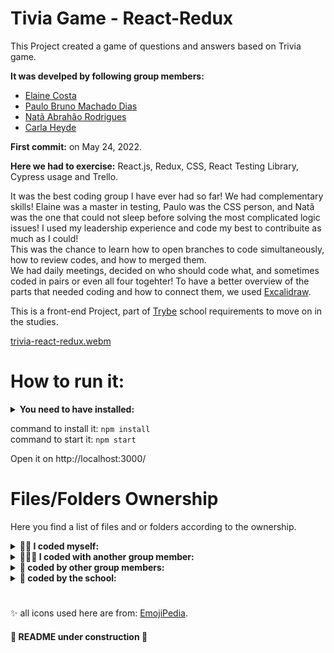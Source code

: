 # Tivia Game - React-Redux 

This Project created a game of questions and answers based on Trivia game.

<strong> It was develped by following group members:</strong>  
- [Elaine Costa](https://github.com/ElaineCostadev)
- [Paulo Bruno Machado Dias](https://github.com/devpbdias)
- [Natã Abrahão Rodrigues](https://github.com/naaharo)
- [Carla Heyde](https://github.com/cjheyde)

<strong>First commit:</strong> on May 24, 2022.

<strong>Here we had to exercise:</strong> React.js, Redux, CSS, React Testing Library, Cypress usage and Trello.

It was the best coding group I have ever had so far! We had complementary skills! Elaine was a master in testing, Paulo was the CSS person, and Natã was the one that could not sleep before solving the most complicated logic issues! I used my leadership experience and code my best to contribuite as much as I could! </br>
This was the chance to learn how to open branches to code simultaneously, how to review codes, and how to merged them. </br>
We had daily meetings, decided on who should code what, and sometimes coded in pairs or even all four togehter!
To have a better overview of the parts that needed coding and how to connect them, we used [Excalidraw](https://excalidraw.com/).

This is a front-end Project, part of [Trybe](https://www.betrybe.com/) school requirements to move on in the studies.

[trivia-react-redux.webm](https://user-images.githubusercontent.com/94486876/197364262-521dd20e-cb52-41ba-b156-090330ffe396.webm)


# How to run it:

<details>
 <summary><strong> You need to have installed:</strong></summary><br />
 - Unix based Operational System <br />
 - node version >= 16.14.0 LTS <br />
</details>
 

command to install it: `npm install` <br />
command to start it: `npm start`

Open it on http://localhost:3000/ <br />

# Files/Folders Ownership

Here you find a list of files and or folders according to the ownership.

<details>
 <summary><strong>🙋‍♀️ I coded myself:</strong></summary><br />
   
  ```markdown  

  README.md
  ```
 
 </details>


<details>
 <summary><strong>🧑‍🤝‍🧑 I coded with another group member:</strong></summary><br />
 
 ```markdown   

 ```
 
 </details>


<details>
 <summary><strong>🧛 coded by other group members:</strong></summary><br />
   
 ```markdown  

 ```
 
 </details>

<details>
 <summary><strong>🏫 coded by the school:</strong></summary><br />
   
  ```markdown  
   all others not mentioned before.
  ```
 
 </details>
 
 #

✨ all icons used here are from:  [EmojiPedia](https://emojipedia.org/). 

#### 🚧 README under construction 🚧

